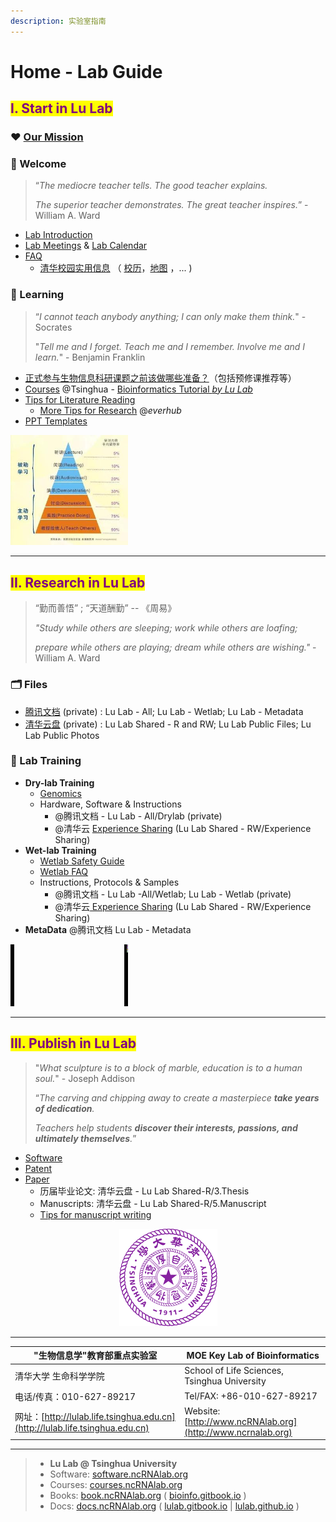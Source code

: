 ```yaml
---
description: 实验室指南
---
```


# Home - Lab Guide

## <mark style="color:purple;">I. Start in Lu Lab</mark>

### ❤️ [Our Mission](our-mission.md)

### 🎉 Welcome <a href="#welcome" id="welcome"></a>

> “_The mediocre teacher tells. The good teacher explains._&#x20;
>
> _The superior teacher demonstrates. The great teacher inspires._”  - William A. Ward

* [Lab Introduction](https://cloud.tsinghua.edu.cn/f/04a0915c832a40c38f74/)
* [Lab Meetings](meeting.md)  &  [Lab Calendar](cal.md)
* [FAQ](faq.md)&#x20;
  * [清华校园实用信息](https://www.tsinghua.edu.cn/zjqh/syxx.htm) （ [校历](https://www.tsinghua.edu.cn/zjqh/syxx/qhxl.htm)，[地图](https://www.tsinghua.edu.cn/zjqh/xyfg/xydt.htm) ，... )

### 📖 Learning <a href="#learning" id="learning"></a>

> “_I cannot teach anybody anything; I can only make them think._" - Socrates
>
> "_Tell me and I forget. Teach me and I remember. Involve me and I learn._"  - Benjamin Franklin

* [正式参与生物信息科研课题之前该做哪些准备？](faq.md#pre)（包括预修课推荐等）
* [Courses](https://www.ncrnalab.org/courses) @Tsinghua - [Bioinformatics Tutorial _by Lu Lab_](https://book.ncrnalab.org/teaching)
* [Tips for Literature Reading](literature-reading/reading.md)
  * [More Tips for Research](https://www.yinxiang.com/everhub/personal/336255) @_everhub_ &#x20;
* [PPT Templates](https://cloud.tsinghua.edu.cn/d/54e8815e603f4cccb951/)

<div align="left">

<img src=".gitbook/assets/learning.jpg" alt="" width="188">

</div>

***

## <mark style="color:purple;">II. Research in Lu Lab</mark>

> “勤而善悟” ;  “天道酬勤” -- 《周易》
>
> _"Study while others are sleeping;  work while others are loafing;_
>
> &#x20;_prepare while others are playing; dream while others are wishing."_    - William A. Ward

### **🗂️ Files**

* [腾讯文档](https://docs.qq.com) (private) : Lu Lab - All; Lu Lab - Wetlab; Lu Lab - Metadata
* [清华云盘](https://cloud.tsinghua.edu.cn) (private) : Lu Lab Shared - R and RW; Lu Lab Public Files; Lu Lab Public Photos

### 🧪 Lab Training

* **Dry-lab Training**
  * [Genomics](https://lulab1.gitbook.io/training/drylab-training/genomics)
  * Hardware, Software & Instructions
    * @腾讯文档 - Lu Lab - All/Drylab (private)
    * @清华云 [Experience Sharing](https://cloud.tsinghua.edu.cn/d/4bab0cf9ce98463aa7d4/?p=%2F\&mode=list)  (Lu Lab Shared - RW/Experience Sharing)
* **Wet-lab Training**
  * [Wetlab Safety Guide](https://lulab1.gitbook.io/training/wetlab-training/wetlab\_safety)
  * [Wetlab FAQ](https://lulab1.gitbook.io/training/wetlab-training/wetlab-faq)
  * Instructions, Protocols & Samples&#x20;
    * @腾讯文档 - Lu Lab -All/Wetlab;  Lu Lab - Wetlab (private)
    * @清华云[ Experience Sharing](https://cloud.tsinghua.edu.cn/d/4bab0cf9ce98463aa7d4/?p=%2F\&mode=list) (Lu Lab Shared - RW/Experience Sharing)
* **MetaData** @腾讯文档 Lu Lab - Metadata

<div align="left">

<img src=".gitbook/assets/science.gif" alt="" width="188">

</div>

***

## <mark style="color:purple;">III. Publish in Lu Lab</mark>

> "_What sculpture is to a block of marble, education is to a human soul._"  - Joseph Addison
>
> “_The carving and chipping away to create a masterpiece **take years of dedication**._&#x20;
>
> _Teachers help students **discover their interests, passions, and ultimately themselves**._”

* [Software](http://www.ncrnalab.org/software)&#x20;
* [Patent](https://www.ncrnalab.org/open/#%E7%9B%B8%E5%85%B3%E4%B8%93%E5%88%A9)
* [Paper](https://www.ncrnalab.org/publications/)
  * 历届毕业论文: 清华云盘 - Lu Lab Shared-R/3.Thesis
  * Manuscripts: 清华云盘 - Lu Lab Shared-R/5.Manuscript
  * [Tips for manuscript writing](paper-writing/writing.md)



<div align="center">

<figure><img src=".gitbook/assets/image (2).png" alt="天行健  君子以自强不息        地势坤 君子以厚德载物" width="157"><figcaption></figcaption></figure>

</div>

***

| "生物信息学"教育部重点实验室                                                           | MOE Key Lab of Bioinformatics                               |
| ------------------------------------------------------------------------- | ----------------------------------------------------------- |
| 清华大学 生命科学学院                                                               | School of Life Sciences, Tsinghua University                |
| 电话/传真：010-627-89217                                                       | Tel/FAX: +86-010-627-89217                                  |
| 网址：[http://lulab.life.tsinghua.edu.cn](http://lulab.life.tsinghua.edu.cn) | Website: [http://www.ncRNAlab.org](http://www.ncrnalab.org) |

***

> * **Lu Lab @ Tsinghua University**
> * Software:  [software.ncRNAlab.org](http://software.ncrnalab.org)
> * Courses:  [courses.ncRNAlab.org](http://www.ncrnalab.org/courses)
> * Books: [book.ncRNAlab.org](https://book.ncrnalab.org) ( [bioinfo.gitbook.io](https://bioinfo.gitbook.io) )&#x20;
> * Docs: [docs.ncRNAlab.org](https://docs.ncrnalab.org)  ( [lulab.gitbook.io](http://lulab.gitbook.io)  |  [lulab.github.io](http://lulab.github.io) )
